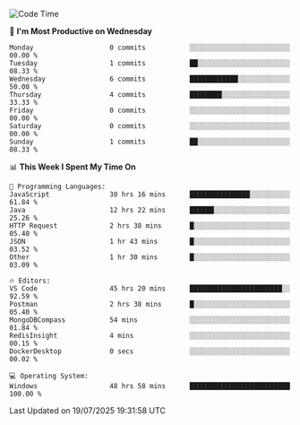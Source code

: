 <!--START_SECTION:waka-->
![Code Time](http://img.shields.io/badge/Code%20Time-5%2C348%20hrs%2023%20mins-blue)

📅 **I'm Most Productive on Wednesday** 

```text
Monday                   0 commits           ░░░░░░░░░░░░░░░░░░░░░░░░░   00.00 % 
Tuesday                  1 commits           ██░░░░░░░░░░░░░░░░░░░░░░░   08.33 % 
Wednesday                6 commits           ████████████░░░░░░░░░░░░░   50.00 % 
Thursday                 4 commits           ████████░░░░░░░░░░░░░░░░░   33.33 % 
Friday                   0 commits           ░░░░░░░░░░░░░░░░░░░░░░░░░   00.00 % 
Saturday                 0 commits           ░░░░░░░░░░░░░░░░░░░░░░░░░   00.00 % 
Sunday                   1 commits           ██░░░░░░░░░░░░░░░░░░░░░░░   08.33 % 
```


📊 **This Week I Spent My Time On** 

```text
💬 Programming Languages: 
JavaScript               30 hrs 16 mins      ███████████████░░░░░░░░░░   61.84 % 
Java                     12 hrs 22 mins      ██████░░░░░░░░░░░░░░░░░░░   25.26 % 
HTTP Request             2 hrs 38 mins       █░░░░░░░░░░░░░░░░░░░░░░░░   05.40 % 
JSON                     1 hr 43 mins        █░░░░░░░░░░░░░░░░░░░░░░░░   03.52 % 
Other                    1 hr 30 mins        █░░░░░░░░░░░░░░░░░░░░░░░░   03.09 % 

🔥 Editors: 
VS Code                  45 hrs 20 mins      ███████████████████████░░   92.59 % 
Postman                  2 hrs 38 mins       █░░░░░░░░░░░░░░░░░░░░░░░░   05.40 % 
MongoDBCompass           54 mins             ░░░░░░░░░░░░░░░░░░░░░░░░░   01.84 % 
RedisInsight             4 mins              ░░░░░░░░░░░░░░░░░░░░░░░░░   00.15 % 
DockerDesktop            0 secs              ░░░░░░░░░░░░░░░░░░░░░░░░░   00.02 % 

💻 Operating System: 
Windows                  48 hrs 58 mins      █████████████████████████   100.00 % 
```


 Last Updated on 19/07/2025 19:31:58 UTC
<!--END_SECTION:waka-->
